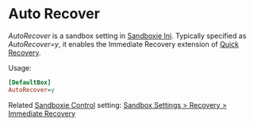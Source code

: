 # Auto Recover

_AutoRecover_ is a sandbox setting in [Sandboxie Ini](SandboxieIni.md). Typically specified as _AutoRecover=y_, it enables the Immediate Recovery extension of [Quick Recovery](QuickRecovery.md).

Usage:

```ini
[DefaultBox]
AutoRecover=y
```

Related [Sandboxie Control](SandboxieControl.md) setting: [Sandbox Settings > Recovery > Immediate Recovery](RecoverySettings.md#immediate-recovery)
